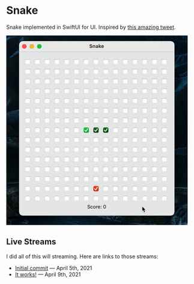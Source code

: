 # Snake

Snake implemented in SwiftUI for UI. Inspired by [this amazing tweet](https://twitter.com/neilsardesai/status/1379185826920300545).

<img src="https://raw.githubusercontent.com/soffes/Snake/main/demo.gif" alt="Snake demo" width="483">

## Live Streams

I did all of this will streaming. Here are links to those streams:

* [Initial commit](https://www.youtube.com/watch?v=nps-d5JHHok) — April 5th, 2021
* [It works!](https://www.youtube.com/watch?v=w3D6kG_aFcY) — April 9th, 2021
